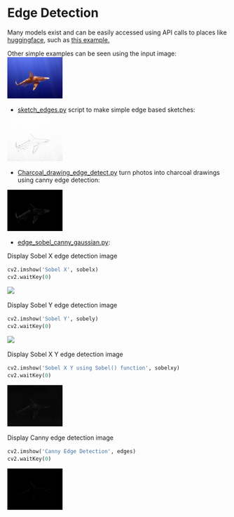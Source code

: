 # Edge Detection #

Many models exist and can be easily accessed using API calls to places 
like [huggingface](https://huggingface.co), such 
as [this example.](https://huggingface.co/spaces/kornia/kornia-edge-detection)

Other simple examples can be seen using the input image:<br>
<img src="../../figs/zoom_virtual_backgrounds/IMG_3477_1.jpg" width="25%">

- [sketch_edges.py](../paintings_from_images/scripts/sketch_edges.py) script to make simple edge based sketches:

<img src="../../figs/paintings/IMG_3477_1_sketch_edges.jpg" width="25%">

- [Charcoal_drawing_edge_detect.py](../paintings_from_images/scripts/Charcoal_drawing_edge_detect.py) turn photos into charcoal drawings using canny edge detection:

<img src="../../figs/paintings/IMG_3477_1_charcoal.jpg" width="25%"> 

- [edge_sobel_canny_gaussian.py](./edge_sobel_canny_gaussian.py):

<!-- ```py
import cv2
import os

img = "../../figs/zoom_virtual_backgrounds/IMG_3477_1.jpg"
out_path = "../../figs/edge_detection"

# Read the original image
img = cv2.imread(img,flags=0)  
# Blur the image for better edge detection
img_blur = cv2.GaussianBlur(img,(3,3), sigmaX=0, sigmaY=0) 

# Sobel Edge Detection
sobelx = cv2.Sobel(src=img_blur, ddepth=cv2.CV_64F, dx=1, dy=0, ksize=5) # Sobel Edge Detection on the X axis
sobely = cv2.Sobel(src=img_blur, ddepth=cv2.CV_64F, dx=0, dy=1, ksize=5) # Sobel Edge Detection on the Y axis
sobelxy = cv2.Sobel(src=img_blur, ddepth=cv2.CV_64F, dx=1, dy=1, ksize=5) # Combined X and Y Sobel Edge Detection

# Canny Edge Detection
edges = cv2.Canny(image=img_blur, threshold1=100, threshold2=200) 

# Save Sobel and Canny Edge Detection Images
cv2.imwrite(f'{out_path}/Sobel_X.png', sobelx)
cv2.imwrite(f'{out_path}/Sobel_Y.png', sobely)
cv2.imwrite(f'{out_path}/Sobel_X_Y_using_Sobel_function.png', sobelxy)
cv2.imwrite(f'{out_path}/Canny_Edge_Detection.png', edges)
``` -->

Display Sobel X edge detection image
```py
cv2.imshow('Sobel X', sobelx)
cv2.waitKey(0)
```
<img src="../../figs/edge_detection/Sobel_X.webp" width="25%">


Display Sobel Y edge detection image
```py
cv2.imshow('Sobel Y', sobely)
cv2.waitKey(0)
```
<img src="../../figs/edge_detection/Sobel_Y.webp" width="25%">


Display Sobel X Y edge detection image
```py
cv2.imshow('Sobel X Y using Sobel() function', sobelxy)
cv2.waitKey(0)
```
<img src="../../figs/edge_detection/Sobel_X_Y_using_Sobel_function.webp" width="25%">


Display Canny edge detection image
```py
cv2.imshow('Canny Edge Detection', edges)
cv2.waitKey(0)
```
<img src="../../figs/edge_detection/Canny_Edge_Detection.webp" width="25%">


